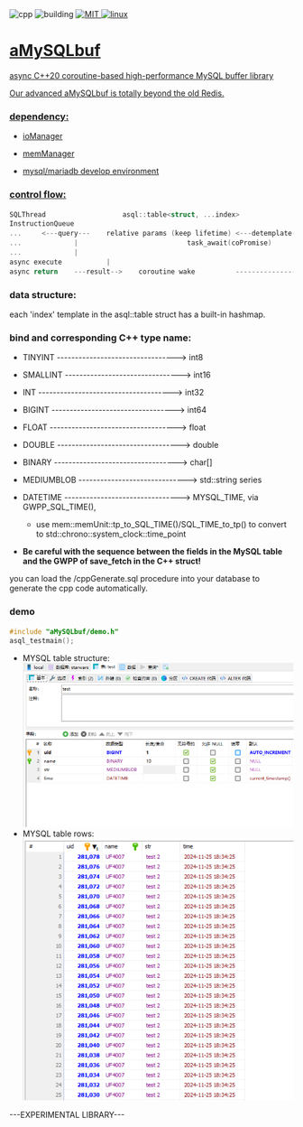 <div>
	<a style="text-decoration: none;" href="">
		<img src="https://img.shields.io/badge/C++-%2300599C.svg?logo=c%2B%2B&logoColor=white" alt="cpp">
	</a>
	<a style="text-decoration: none;" href="">
		<img src="https://ci.appveyor.com/api/projects/status/1acb366xfyg3qybk/branch/develop?svg=true" alt="building">
	</a>
	<a href="https://github.com/UF4007/memManager/blob/main/License.txt">
		<img src="https://img.shields.io/badge/license-MIT-blue" alt="MIT">
	<a href="https://www.debian.org/">
		<img src="https://img.shields.io/badge/Linux-FCC624?style=for-the-badge&logo=linux&logoColor=black" alt="linux">
</div>

# aMySQLbuf
async C++20 coroutine-based high-performance MySQL buffer library

Our advanced aMySQLbuf is totally beyond the old Redis.

### dependency:
- ioManager

- memManager

- mysql/mariadb develop environment

### control flow:
```C++
SQLThread                  	asql::table<struct, ...index>				MainThread(coroutine)
InstructionQueue			
...		<---query---	relative params (keep lifetime) <---detemplate--	table member method
...				|							task_await(coPromise)
...				|
async execute			|
async return	---result-->	coroutine wake			--------------->	get result
```
### data structure:
each 'index' template in the asql::table struct has a built-in hashmap.

### bind and corresponding C++ type name:
- TINYINT ---------------------------------> int8  
- SMALLINT --------------------------------> int16  
- INT -------------------------------------> int32  
- BIGINT ----------------------------------> int64  
- FLOAT -----------------------------------> float  
- DOUBLE ----------------------------------> double  
- BINARY ----------------------------------> char[]  
- MEDIUMBLOB ------------------------------> std::string series  
- DATETIME --------------------------------> MYSQL_TIME, via GWPP_SQL_TIME(),
  - use mem::memUnit::tp_to_SQL_TIME()/SQL_TIME_to_tp() to convert to std::chrono::system_clock::time_point
 
- **Be careful with the sequence between the fields in the MySQL table and the GWPP of save_fetch in the C++ struct!** 

you can load the /cppGenerate.sql procedure into your database to generate the cpp code automatically.

### demo
```C++
#include "aMySQLbuf/demo.h"
asql_testmain();
```
- MYSQL table structure:  
![demo_table](demo_table.png)
- MYSQL table rows:    
![demo_rows](demo_rows.png)

---EXPERIMENTAL LIBRARY---
